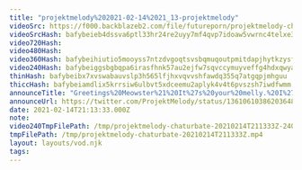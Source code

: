 ```yaml
---
title: "projektmelody%202021-02-14%2021_13-projektmelody"
videoSrc: https://f000.backblazeb2.com/file/futureporn/projektmelody-chaturbate-2021-02-14.mp4
videoSrcHash: bafybeieb4dssva6ptl33hr24re2uyy7mf4qvp7idoaw5vwrnc4telxe3dq
video720Hash: 
video480Hash: 
video360Hash: bafybeihiutio5mooyss7ntzdvgoqtsvsbqmuqoutpmitdapjhytkzysfrq
video240Hash: bafybeiggsbgbqpa6irasfhnk57au2ejfw7sqvccymuyveffg4hdxqwyawy?filename=projektmelody-chaturbate-20210214T211333Z-240p.mp4
thinHash: bafybeibx7xvswabauvslp3h565lfjhxvqvvshfawdq355q7atgqpjmhguu
thiccHash: bafybeiamdlix5krrsiw6ulbvt5xdceemu2aplyk4v4t6pvszsh7iwdfwmm
announceTitle: "Greetings%20Meowster%21%20It%27s%20your%20melly.%20I%27ve%20been%20a%20little%20naughty%20and%20I%20think%20I%20deserve%20holiday%20spankings%2C%20don%27t%20you%3F%F0%9F%92%95"
announceUrl: https://twitter.com/ProjektMelody/status/1361061038620364812
date: 2021-02-14T21:13:33.000Z
note: 
video240TmpFilePath: /tmp/projektmelody-chaturbate-20210214T211333Z-240p.mp4
tmpFilePath: /tmp/projektmelody-chaturbate-20210214T211333Z.mp4
layout: layouts/vod.njk
tags:
---
```

